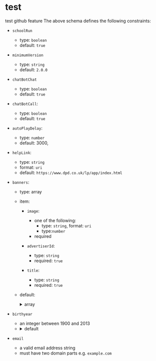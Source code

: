 # test
test github feature
The above schema defines the following constraints:
* `schoolRun`
    * type: `boolean`
    * default: `true`
* `minimumVersion`
    * type: `string`
    * default: `2.0.0`
* `chatBotChat`
    * type: `boolean`
    * default: `true`
* `chatBotCall`:
    * type: `boolean`
    * default: `true`
* `autoPlayDelay`:
    * type: `number`
    * default: 3000,

* `helpLink`:
    * type: `string`
    * format: `uri`
    * default: `https://www.dpd.co.uk/lp/app/index.html`

* `banners`:
    * type: array
    * item: 
        * `image`:
          * one of the following: 
              * type: `string`, format: `uri`
              * type:`number`
          * required

        * `advertiserId`:
          * type: `string`  
          * required: `true`

        * `title`:
          * type: `string`  
          * required: `true`

    * default: <details> <summary>array</summary>
        ```ts
      [
          {
            "image": "https://www.dpdgroup.co.uk/ShipBanner.png",
            "actionType": "ship"
          },
          {
            "image": "https://www.dpdgroup.co.uk/UKShoppingDsicounts.png",
            "actionType": "partner_rewards"
          },
          {
            "image": "https://www.dpdgroup.co.uk/DSBanner.png",
            "actionType": "design_space"
          },
          {
            "video": "https://firebasestorage.googleapis.com/v0/b/dpduk-p-yourdpd-d4.appspot.com/o/static%2Fbanners%2Fwestminster_depot_opening%2Fvideo.mp4?alt=media&token=f39d7b15-3a5f-4540-9d09-d50990383059",
            "image": "https://www.dpdgroup.co.uk/NewsBanner.png",
            "actionType": "video"
          }
      ]
      ```
      </details>
    
* `birthyear`
    * an integer between 1900 and 2013
    * <details><summary>default</summary>
        ```ts
        [
          {
            "image": "https://www.dpdgroup.co.uk/ShipBanner.png",
            "actionType": "ship"
          },
          {
            "image": "https://www.dpdgroup.co.uk/UKShoppingDsicounts.png",
            "actionType": "partner_rewards"
          },
          {
            "image": "https://www.dpdgroup.co.uk/DSBanner.png",
            "actionType": "design_space"
          },
          {
            "video": "https://firebasestorage.googleapis.com/v0/b/dpduk-p-yourdpd-d4.appspot.com/o/static%2Fbanners%2Fwestminster_depot_opening%2Fvideo.mp4?alt=media&token=f39d7b15-3a5f-4540-9d09-d50990383059",
            "image": "https://www.dpdgroup.co.uk/NewsBanner.png",
            "actionType": "video"
          }
        ]
        ```
        </details>


* `email`
    * a valid email address string
    * must have two domain parts e.g. `example.com`

